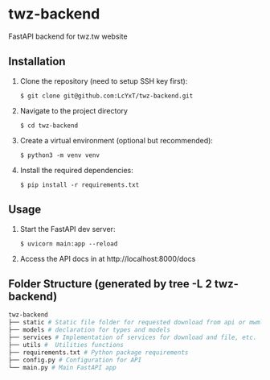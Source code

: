 # twz-backend
FastAPI backend for twz.tw website

## Installation

1. Clone the repository (need to setup SSH key first):
    ```
    $ git clone git@github.com:LcYxT/twz-backend.git
    ```

2. Navigate to the project directory
    ```
    $ cd twz-backend
    ```

3. Create a virtual environment (optional but recommended):
    ```
    $ python3 -m venv venv
    ```

4. Install the required dependencies:
    ```
    $ pip install -r requirements.txt
    ```

## Usage

1. Start the FastAPI dev server:
    ```
    $ uvicorn main:app --reload
    ```

2. Access the API docs in at http://localhost:8000/docs

## Folder Structure (generated by tree -L 2 twz-backend)

```bash
twz-backend
├── static # Static file folder for requested download from api or mwml-bot
├── models # declaration for types and models
├── services # Implementation of services for download and file, etc.
├── utils #  Utilities functions
├── requirements.txt # Python package requirements
├── config.py # Configuration for API
└── main.py # Main FastAPI app
```